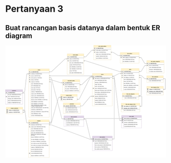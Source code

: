 # Pertanyaan 3
## Buat rancangan basis datanya dalam bentuk ER diagram
![Diagram ER Logical](/uas/diagram-er.svg)